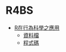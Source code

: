# R4BS

- [R在行為科學之應用](http://www.yehyeh.com.tw/bookeng.aspx?mode=dbview&sysid=00107045)
  - [資料檔](https://github.com/ChingFanSheu/R4BS/tree/main/Data)
  - [程式碼](https://github.com/ChingFanSheu/R4BS/tree/main/Scripts)
